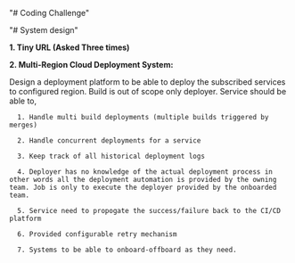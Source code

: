 "# Coding Challenge" 


"# System design" 

**1. Tiny URL (Asked Three times)**

**2. Multi-Region Cloud Deployment System:** 

Design a deployment platform to be able to deploy the subscribed services to configured region. Build is out of scope only deployer. Service should be able to,

      1. Handle multi build deployments (multiple builds triggered by merges)
      
      2. Handle concurrent deployments for a service
      
      3. Keep track of all historical deployment logs
      
      4. Deployer has no knowledge of the actual deployment process in other words all the deployment automation is provided by the owning team. Job is only to execute the deployer provided by the onboarded team. 
      
      5. Service need to propogate the success/failure back to the CI/CD platform
      
      6. Provided configurable retry mechanism
      
      7. Systems to be able to onboard-offboard as they need.
